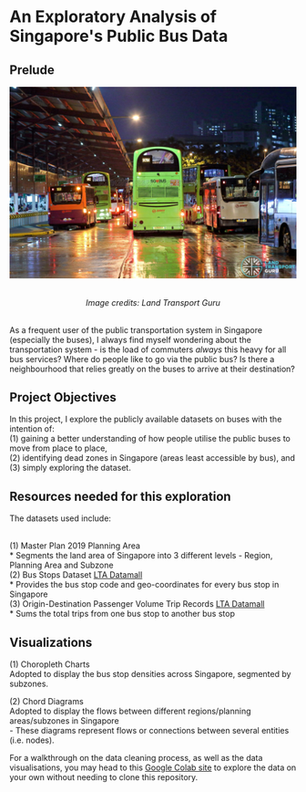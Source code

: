 # An Exploratory Analysis of Singapore's Public Bus Data 

## Prelude 
<div style="text-align: center;">

![bus image](https://github.com/aanghs22/gitnetwork/blob/main/Images/bus%20image.jpeg?raw=true)

<br> <i> Image credits: Land Transport Guru </i>
</div>

<br> As a frequent user of the public transportation system in Singapore (especially the buses), I always find myself wondering about the transportation system - is the load of commuters _always_ this heavy for all bus services? Where do people like to go via the public bus? Is there a neighbourhood that relies greatly on the buses to arrive at their destination? 

## Project Objectives 
In this project, I explore the publicly available datasets on buses with the intention of: 
<br> (1) gaining a better understanding of how people utilise the public buses to move from place to place, 
<br> (2) identifying dead zones in Singapore (areas least accessible by bus), and 
<br> (3) simply exploring the dataset. 

## Resources needed for this exploration
The datasets used include: 

<br> (1) Master Plan 2019 Planning Area
	<br> * Segments the land area of Singapore into 3 different levels - Region, Planning Area and Subzone
<br> (2) Bus Stops Dataset [LTA Datamall](https://datamall.lta.gov.sg/content/datamall/en.html)
    <br> * Provides the bus stop code and geo-coordinates for every bus stop in Singapore 
<br> (3) Origin-Destination Passenger Volume Trip Records [LTA Datamall](https://datamall.lta.gov.sg/content/datamall/en.html)
    <br> * Sums the total trips from one bus stop to another bus stop

## Visualizations 
(1) Choropleth Charts 
<br> Adopted to display the bus stop densities across Singapore, segmented by subzones. 

(2) Chord Diagrams
<br> Adopted to display the flows between different regions/planning areas/subzones in Singapore 
<br> - These diagrams represent flows or connections between several entities (i.e. nodes). 

 For a walkthrough on the data cleaning process, as well as the data visualisations, you may head to this [Google Colab site](https://colab.research.google.com/drive/1K0IxFhGMa3sqCJjdW5cZ8qalPF7Oy2j8?usp=sharing) to explore the data on your own without needing to clone this repository.